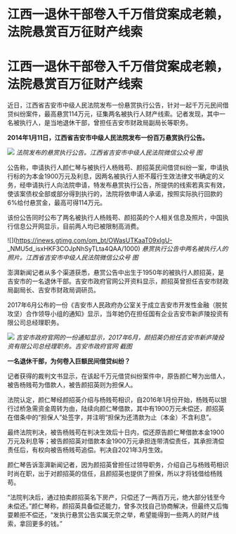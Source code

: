 # 江西一退休干部卷入千万借贷案成老赖，法院悬赏百万征财产线索

# 江西一退休干部卷入千万借贷案成老赖，法院悬赏百万征财产线索

近日，江西省吉安市中级人民法院发布一份悬赏执行公告，针对一起千万元民间借贷纠纷案件，最高悬赏114万元，征集两名被执行人财产线索。记者发现，其中一名被执行人，是当地退休干部，曾担任吉安市财政局副局长等职务。

**2014年1月11日，江西省吉安市中级人民法院发布一份百万悬赏执行公告。**

![](https://inews.gtimg.com/om_bt/OBan_DKu5wy2sx3U4VBnh__4yq278myUYkOKJTCYLw3lMAA/1000)
_法院发布的悬赏执行公告。江西省吉安市中级人民法院微信公众号 图_

公告称，申请执行人颜仁琴与被执行人杨贱苟、颜招英民间借贷纠纷一案，申请执行标的为本金1900万元及利息，因两名被执行人拒不履行生效法律文书确定的义务，经申请执行人向法院申请，特发布悬赏执行公告，所提供的线索若真实有效，使该案债权全部或部分得到执行的，法院将依申请人承诺，按照实际执行回款的6%给付悬赏金，最高可得114万元。

该份公告同时公布了两名被执行人杨贱苟、颜招英的个人相关信息及照片，中国执行信息公开网显示，目前两人均已被限制高消费。

![](https://inews.gtimg.com/om_bt/OWasUTKaaT09xIgU-
_NMU5d_isxHKF3COJpNhSyTLta4QAA/1000) _悬赏执行公告中两名被执行人的照片。江西省吉安市中级人民法院微信公众号 图_

澎湃新闻记者从多个渠道获悉，悬赏公告中出生于1950年的被执行人颜招英，是吉安市的一名退休干部。吉安市政府官网公开资料显示，颜招英曾担任吉安市财政局副局长、吉安市财政局调研员。

2017年6月公布的一份《吉安市人民政府办公室关于成立吉安市开发性金融（脱贫攻坚）合作领导小组的通知》显示，当年她仍在担任国有企业吉安市新庐陵投资有限公司总经理职务。

![](https://inews.gtimg.com/om_bt/OdBhOfBtT8mRfYssqkf0mLNADIdXyWRS2ihhffsdrLJPkAA/1000)
_吉安市政府官网的一份通知显示，2017年6月，颜招英仍担任吉安市新庐陵投资有限公司总经理职务。吉安市政府官网 截图_

**一名退休干部，为何卷入巨额民间借贷纠纷？**

记者获得的裁判文书显示，在该起千万元借贷纠纷案件中，原告颜仁琴为出借人，被告杨贱苟为借款人，被告颜招英则为担保人。

法院认定，颜仁琴经颜招英介绍与杨贱苟相识，自2016年1月份开始，杨贱苟以银行过桥急需资金周转为由，陆续向颜仁琴借款，其中有1900万元未偿还，颜招英在借条中的“担保人”处签字，并注明“担保为还清款为止（本金）不含利息”。

最终法院判决，被告杨贱苟在判决生效后十日内，偿还原告颜仁琴借款本金1900万元及利息等；被告颜招英对借款本金1900万元承担连带清偿责任，其承担清偿责任后，有权向被告杨贱苟追偿。判决自2021年3月生效。

颜仁琴告诉澎湃新闻记者，因为颜招英曾担任过领导职务，介绍自己与杨贱苟相识时尚在职，出于对颜招英的信任，且颜招英也提供了担保，所以才将钱借给杨贱苟。

“法院判决后，通过拍卖颜招英名下房产，只偿还了一两百万元，绝大部分钱至今未偿还。”颜仁琴称，颜招英具备偿还能力，曾多次找自己协商解决，但最终又后悔耍赖拒不偿还，“发执行悬赏公告实属无奈之举，希望能得到一些两人的财产线索，拿回更多的钱。”


